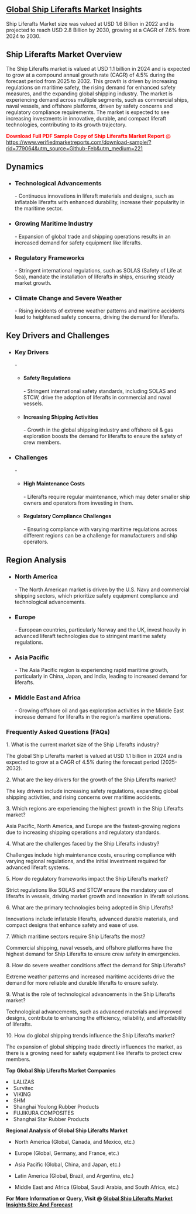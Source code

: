<h2><a href="https://www.verifiedmarketreports.com/download-sample/?rid=779064&amp;utm_source=Github&amp;utm_medium=221" target="_blank">Global Ship Liferafts Market</a> Insights</h2><p>Ship Liferafts Market size was valued at USD 1.6 Billion in 2022 and is projected to reach USD 2.8 Billion by 2030, growing at a CAGR of 7.6% from 2024 to 2030.</p><p> <h2>Ship Liferafts Market Overview</h2> <p>The Ship Liferafts market is valued at USD 1.1 billion in 2024 and is expected to grow at a compound annual growth rate (CAGR) of 4.5% during the forecast period from 2025 to 2032. This growth is driven by increasing regulations on maritime safety, the rising demand for enhanced safety measures, and the expanding global shipping industry. The market is experiencing demand across multiple segments, such as commercial ships, naval vessels, and offshore platforms, driven by safety concerns and regulatory compliance requirements. The market is expected to see increasing investments in innovative, durable, and compact liferaft technologies, contributing to its growth trajectory. <p><span class=""><span style="color: #ff0000;"><strong>Download Full PDF Sample Copy of Ship Liferafts Market Report</strong> @ </span><a href="https://www.verifiedmarketreports.com/download-sample/?rid=779064&amp;utm_source=Github-Feb&amp;utm_medium=221" target="_blank">https://www.verifiedmarketreports.com/download-sample/?rid=779064&amp;utm_source=Github-Feb&amp;utm_medium=221</a></span></p></p> <h2>Dynamics</h2> <ul> <li><h3>Technological Advancements</h3> - Continuous innovations in liferaft materials and designs, such as inflatable liferafts with enhanced durability, increase their popularity in the maritime sector.</li> <li><h3>Growing Maritime Industry</h3> - Expansion of global trade and shipping operations results in an increased demand for safety equipment like liferafts.</li> <li><h3>Regulatory Frameworks</h3> - Stringent international regulations, such as SOLAS (Safety of Life at Sea), mandate the installation of liferafts in ships, ensuring steady market growth.</li> <li><h3>Climate Change and Severe Weather</h3> - Rising incidents of extreme weather patterns and maritime accidents lead to heightened safety concerns, driving the demand for liferafts.</li> </ul> <h2>Key Drivers and Challenges</h2> <ul> <li><h3>Key Drivers</h3> - <ul> <li><h4>Safety Regulations</h4> - Stringent international safety standards, including SOLAS and STCW, drive the adoption of liferafts in commercial and naval vessels.</li> <li><h4>Increasing Shipping Activities</h4> - Growth in the global shipping industry and offshore oil & gas exploration boosts the demand for liferafts to ensure the safety of crew members.</li> </ul> </li> <li><h3>Challenges</h3> - <ul> <li><h4>High Maintenance Costs</h4> - Liferafts require regular maintenance, which may deter smaller ship owners and operators from investing in them.</li> <li><h4>Regulatory Compliance Challenges</h4> - Ensuring compliance with varying maritime regulations across different regions can be a challenge for manufacturers and ship operators.</li> </ul> </li> </ul> <h2>Region Analysis</h2> <ul> <li><h3>North America</h3> - The North American market is driven by the U.S. Navy and commercial shipping sectors, which prioritize safety equipment compliance and technological advancements.</li> <li><h3>Europe</h3> - European countries, particularly Norway and the UK, invest heavily in advanced liferaft technologies due to stringent maritime safety regulations.</li> <li><h3>Asia Pacific</h3> - The Asia Pacific region is experiencing rapid maritime growth, particularly in China, Japan, and India, leading to increased demand for liferafts.</li> <li><h3>Middle East and Africa</h3> - Growing offshore oil and gas exploration activities in the Middle East increase demand for liferafts in the region's maritime operations.</li> </ul> <h3>Frequently Asked Questions (FAQs)</h3> <p>1. What is the current market size of the Ship Liferafts industry?</p> <p>The global Ship Liferafts market is valued at USD 1.1 billion in 2024 and is expected to grow at a CAGR of 4.5% during the forecast period (2025-2032).</p> <p>2. What are the key drivers for the growth of the Ship Liferafts market?</p> <p>The key drivers include increasing safety regulations, expanding global shipping activities, and rising concerns over maritime accidents.</p> <p>3. Which regions are experiencing the highest growth in the Ship Liferafts market?</p> <p>Asia Pacific, North America, and Europe are the fastest-growing regions due to increasing shipping operations and regulatory standards.</p> <p>4. What are the challenges faced by the Ship Liferafts industry?</p> <p>Challenges include high maintenance costs, ensuring compliance with varying regional regulations, and the initial investment required for advanced liferaft systems.</p> <p>5. How do regulatory frameworks impact the Ship Liferafts market?</p> <p>Strict regulations like SOLAS and STCW ensure the mandatory use of liferafts in vessels, driving market growth and innovation in liferaft solutions.</p> <p>6. What are the primary technologies being adopted in Ship Liferafts?</p> <p>Innovations include inflatable liferafts, advanced durable materials, and compact designs that enhance safety and ease of use.</p> <p>7. Which maritime sectors require Ship Liferafts the most?</p> <p>Commercial shipping, naval vessels, and offshore platforms have the highest demand for Ship Liferafts to ensure crew safety in emergencies.</p> <p>8. How do severe weather conditions affect the demand for Ship Liferafts?</p> <p>Extreme weather patterns and increased maritime accidents drive the demand for more reliable and durable liferafts to ensure safety.</p> <p>9. What is the role of technological advancements in the Ship Liferafts market?</p> <p>Technological advancements, such as advanced materials and improved designs, contribute to enhancing the efficiency, reliability, and affordability of liferafts.</p> <p>10. How do global shipping trends influence the Ship Liferafts market?</p> <p>The expansion of global shipping trade directly influences the market, as there is a growing need for safety equipment like liferafts to protect crew members.</p> </p><p><strong>Top Global Ship Liferafts Market Companies</strong></p><div data-test-id=""><p><li>LALIZAS</li><li> Survitec</li><li> VIKING</li><li> SHM</li><li> Shanghai Youlong Rubber Products</li><li> FUJIKURA COMPOSITES</li><li> Shanghai Star Rubber Products</li></p><div><strong>Regional Analysis of&nbsp;Global Ship Liferafts Market</strong></div><ul><li dir="ltr"><p dir="ltr">North America&nbsp;(Global, Canada, and Mexico, etc.)</p></li><li dir="ltr"><p dir="ltr">Europe (Global, Germany, and France, etc.)</p></li><li dir="ltr"><p dir="ltr">Asia Pacific&nbsp;(Global, China, and Japan, etc.)</p></li><li dir="ltr"><p dir="ltr">Latin America&nbsp;(Global, Brazil, and Argentina, etc.)</p></li><li dir="ltr">Middle East and Africa&nbsp;(Global, Saudi Arabia, and South Africa, etc.)</li></ul><p><strong>For More Information or Query, Visit @&nbsp;</strong><strong><a href="https://www.verifiedmarketreports.com/product/ship-liferafts-market/?utm_source=Github&amp;utm_medium=221" target="_blank">Global Ship Liferafts Market Insights Size And Forecast</a></strong></p></div>
